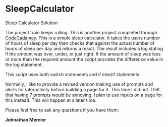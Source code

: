 # SleepCalculator
Sleep Calculator Solution

The project train keeps rolling. This is another project completed through <a href="www.codecademy.com" target="_blank">CodeCadamey</a>. This is a simple sleep calculator. It takes the users number of hours of sleep per day then checks that against the actual number of hours of sleep per day and returns a result. The result includes a log stating if the amount was over, under, or just right. If the amount of sleep was less or more than the required amount the script provides the difference value in the log statement. 

This script uses both switch statements and if else/if statements. 

Normally, I like to provide a revised version making use of prompts and alerts for interactivity before building a page for it. This time I did not. I felt that having 7 prompts would be annoying. I plan to use inputs on a page for this instead. This will happen at a later time. 

Please feel free to ask any questions if you have them.

<strong>Johnathan Mercier</strong>
